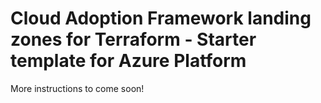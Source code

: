 # Cloud Adoption Framework landing zones for Terraform - Starter template for Azure Platform

More instructions to come soon!